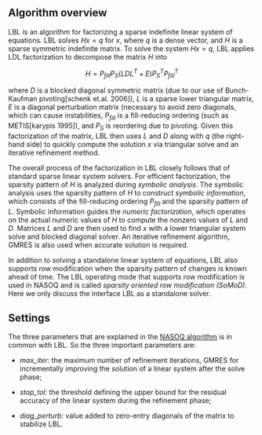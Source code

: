 ## Algorithm overview
LBL is an algorithm for factorizing a sparse indefinite linear system of equations. 
LBL solves $Hx=q$ for $x$, where $q$ is a dense vector, and $H$ is a sparse symmetric indefinite matrix. 
To solve the system $Hx = q$, LBL applies LDL factorization to decompose the matrix $H$ into

$$H = P_{fill} P_{S} (LDL^{T} + E) P_{S}^{T} P_{fill}^{T}$$

where $D$ is a blocked diagonal symmetric matrix (due to our use of Bunch-Kaufman pivoting[schenk et.al. 2006]), $L$ is a sparse lower triangular matrix, $E$ is a diagonal perturbation matrix (necessary to avoid zero diagonals, which can cause instabilities, $P_{fill}$ is a fill-reducing ordering (such as METIS[karypis 1995]), and $P_S$ is reordering due to pivoting. Given this factorization of the matrix, LBL then uses $L$ and $D$ along with $q$ (the right-hand side) to quickly compute the solution $x$ via triangular solve and an iterative refinement method.


The overall process of the factorization in LBL closely follows that of standard sparse linear system solvers.  For efficient factorization, the sparsity pattern of $H$ is analyzed during *symbolic analysis*. The symbolic analysis uses the sparsity pattern of $H$ to construct *symbolic information*, which consists of the fill-reducing ordering $P_{fill}$ and the sparsity pattern of $L$.  Symbolic information guides the *numeric factorization*, which operates on the actual numeric values of $H$ to compute the nonzero values of $L$ and $D$. Matrices $L$ and $D$ are then used to find $x$ with a lower triangular system solve and blocked diagonal solver. An iterative refinement algorithm, GMRES is also used when accurate solution is required.

In addition to solving a standalone linear system of equations, LBL also supports row modification when the sparsity pattern of changes is known ahead of time. The LBL operating mode that supports row modification is used in NASOQ and is called *sparsity oriented row modification (SoMoD)*. Here we only discuss the interface LBL as a standalone solver. 

## Settings
The three parameters that are explained in the [NASOQ algorithm](solver.md) is in common with LBL. So the three important parameters are: 

- *max_iter:* the maximum number of refinement iterations, GMRES for incrementally improving the solution of a linear system after the solve phase;

- *stop_tol:* the threshold defining the upper bound for the residual accuracy of the linear system during the refinement phase;

- *diag_perturb:* value added to zero-entry diagonals of the matrix to stabilize LBL.



